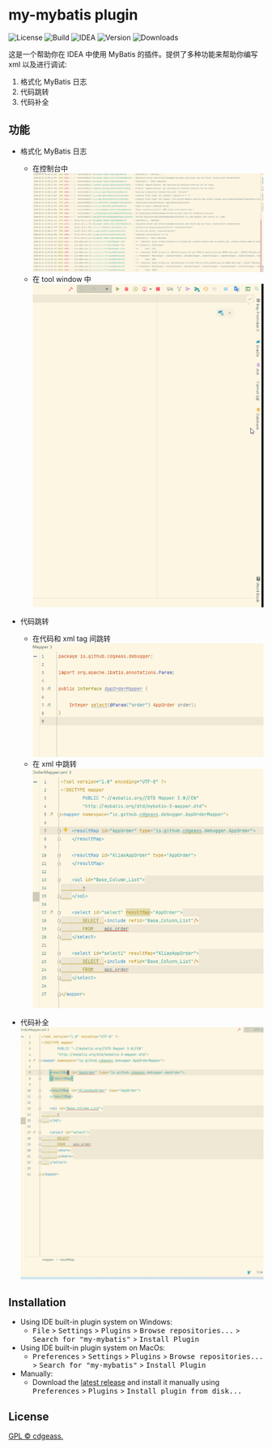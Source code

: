 # my-mybatis plugin

![License](https://img.shields.io/github/license/cdgeass/my-mybatis-plugin)
![Build](https://img.shields.io/github/workflow/status/cdgeass/my-mybatis-plugin/Intellij%20Idea%20plugin%20CI%20with%20Gradle)
![IDEA](https://img.shields.io/badge/dynamic/json?label=IDEA&query=%24%5B0%5D.compatibleVersions.IDEA&url=https%3A%2F%2Fplugins.jetbrains.com%2Fapi%2Fplugins%2F14297%2Fupdates%3Fchannel%3D%26size%3D8)
![Version](https://img.shields.io/jetbrains/plugin/v/14297)
![Downloads](https://img.shields.io/jetbrains/plugin/d/14297)

<!-- Plugin description -->
这是一个帮助你在 IDEA 中使用 MyBatis 的插件。提供了多种功能来帮助你编写 xml 以及进行调试:
1. 格式化 MyBatis 日志
2. 代码跳转
3. 代码补全
<!-- Plugin description end -->

## 功能

- 格式化 MyBatis 日志
    - 在控制台中  
      ![](gif/console_format.gif)  
    - 在 tool window 中  
      ![](gif/toolwindow-format.gif)

- 代码跳转
    - 在代码和 xml tag 间跳转 
    ![](gif/code_jump_java.gif)
    - 在 xml 中跳转 
    ![](gif/code_jump_xml_tag.gif)
    
- 代码补全 
![](gif/completion.gif)

## Installation
- Using IDE built-in plugin system on Windows:
    - <kbd>File</kbd> > <kbd>Settings</kbd> > <kbd>Plugins</kbd> > <kbd>Browse repositories...</kbd> > <kbd>Search for "my-mybatis"</kbd> > <kbd>Install Plugin</kbd>
- Using IDE built-in plugin system on MacOs:
  - <kbd>Preferences</kbd> > <kbd>Settings</kbd> > <kbd>Plugins</kbd> > <kbd>Browse repositories...</kbd> > <kbd>Search for "my-mybatis"</kbd> > <kbd>Install Plugin</kbd>
- Manually:
  - Download the [latest release](https://github.com/cdgeass/my-mybatis-plugin/releases/latest) and install it manually using <kbd>Preferences</kbd> > <kbd>Plugins</kbd> > <kbd>Install plugin from disk...</kbd>

## License

[GPL © cdgeass.](LICENSE)
